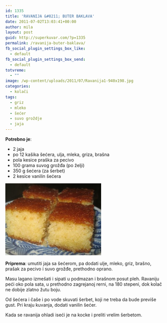 ```yaml
---
id: 1335
title: 'RAVANIJA &#8211; BUTER BAKLAVA'
date: 2011-07-02T13:03:41+00:00
author: mila
layout: post
guid: http://superkuvar.com/?p=1335
permalink: /ravanija-buter-baklava/
fb_social_plugin_settings_box_like:
  - default
fb_social_plugin_settings_box_send:
  - default
totvreme:
  - ""
image: /wp-content/uploads/2011/07/Ravanija1-940x198.jpg
categories:
  - kolači
tags:
  - griz
  - mleko
  - šećer
  - suvo groždje
  - jaja
---
```

**Potrebno je**:

  * 2 jaja
  * po 12 kašika šećera, ulja, mleka, griza, brašna
  * pola kesice praška za pecivo
  * 100 grama suvog grožđa (po želji)
  * 350 g šećera (za šerbet)
  * 2 kesice vanilin šećera

<img class="alignnone size-medium wp-image-5392" src="/wp-content/uploads/2011/07/Ravanija1-300x225.jpg" alt="Ravanija1" width="300" height="225" /> 

**Priprema**: umutiti jaja sa šećerom, pa dodati ulje, mleko, griz, brašno, prašak za pecivo i suvo grožđe, prethodno oprano.

Masu lagano izmešati i sipati u podmazan i brašnom posut pleh. Ravaniju peći oko pola sata, u prethodno zagrejanoj rerni, na 180 stepeni, dok kolač ne dobije zlatno žutu boju.

Od šećera i čaše i po vode skuvati šerbet, koji ne treba da bude previše gust. Pri kraju kuvanja, dodati vanilin šećer.

Kada se ravanija ohladi iseći je na kocke i preliti vrelim šerbetom.
